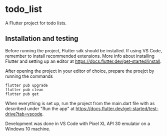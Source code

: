 # todo_list

A Flutter project for todo lists.

## Installation and testing

Before running the project, Flutter sdk should be installed. If using VS Code, remember to install recommended extensions. More info about installing Flutter and setting up an editor at https://docs.flutter.dev/get-started/install.

After opening the project in your editor of choice, prepare the proejct by running the commands

```
flutter pub upgrade
flutter pub clean
flutter pub get
```

When everything is set up, run the project from the main.dart file with as described under "Run the app" at https://docs.flutter.dev/get-started/test-drive?tab=vscode.

Development was done in VS Code with Pixel XL API 30 emulator on a Windows 10 machine.